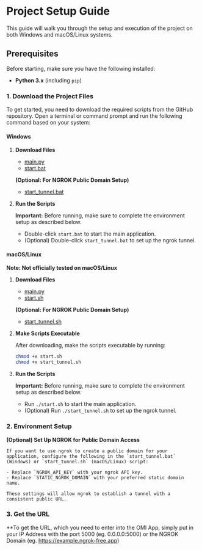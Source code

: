# Project Setup Guide

This guide will walk you through the setup and execution of the project on both Windows and macOS/Linux systems.

## Prerequisites

Before starting, make sure you have the following installed:

- **Python 3.x** (including `pip`)

### 1. Download the Project Files

To get started, you need to download the required scripts from the GitHub repository. Open a terminal or command prompt and run the following command based on your system:

#### Windows

1. **Download Files**

    - [main.py](https://github.com/ActuallyAdvanced/OMI-AHDA/raw/main/main.py)
    - [start.bat](https://github.com/ActuallyAdvanced/OMI-AHDA/raw/main/start.bat)

    **(Optional: For NGROK Public Domain Setup)**
    - [start_tunnel.bat](https://github.com/ActuallyAdvanced/OMI-AHDA/raw/main/starttunnel.bat)

2. **Run the Scripts**

    **Important:** Before running, make sure to complete the environment setup as described below.

    - Double-click `start.bat` to start the main application.
    - (Optional) Double-click `start_tunnel.bat` to set up the ngrok tunnel.

#### macOS/Linux
**Note: Not officially tested on macOS/Linux**

1. **Download Files**

    - [main.py](https://github.com/ActuallyAdvanced/OMI-AHDA/raw/main/main.py)
    - [start.sh](https://github.com/ActuallyAdvanced/OMI-AHDA/raw/main/start.sh)

    **(Optional: For NGROK Public Domain Setup)**
    - [start_tunnel.sh](https://github.com/ActuallyAdvanced/OMI-AHDA/raw/main/starttunnel.sh)

2. **Make Scripts Executable**

    After downloading, make the scripts executable by running:

    ```bash
    chmod +x start.sh
    chmod +x start_tunnel.sh
    ```

3. **Run the Scripts**

    **Important:** Before running, make sure to complete the environment setup as described below.

    - Run `./start.sh` to start the main application.
    - (Optional) Run `./start_tunnel.sh` to set up the ngrok tunnel.

### 2. Environment Setup
**(Optional) Set Up NGROK for Public Domain Access**

    If you want to use ngrok to create a public domain for your application, configure the following in the `start_tunnel.bat` (Windows) or `start_tunnel.sh` (macOS/Linux) script:

    - Replace `NGROK_API_KEY` with your ngrok API key.
    - Replace `STATIC_NGROK_DOMAIN` with your preferred static domain name.

    These settings will allow ngrok to establish a tunnel with a consistent public URL.

### 3. Get the URL
**To get the URL, which you need to enter into the OMI App, simply put in your IP Address with the port 5000 (eg. 0.0.0.0:5000) or the NGROK Domain (eg. https://example.ngrok-free.app)
